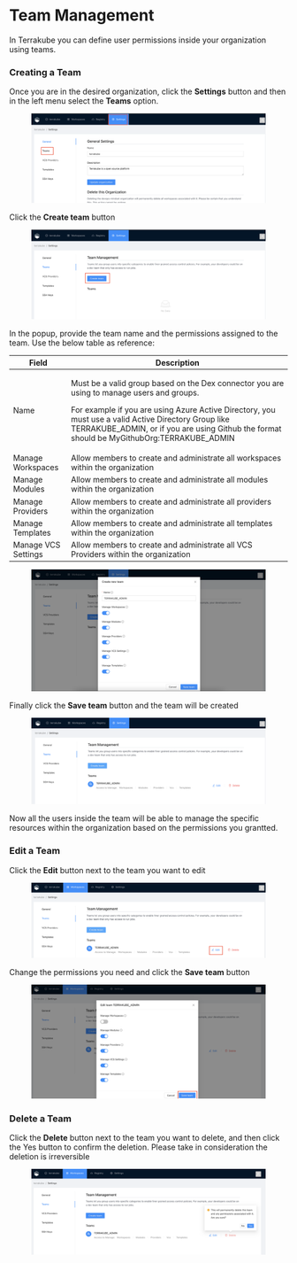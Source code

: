 # Team Management

In Terrakube you can define user permissions inside your organization using teams.&#x20;

### Creating a Team

Once you are in the desired organization, click the **Settings** button and then in the left menu select the **Teams** option.&#x20;

<figure><img src="../../../.gitbook/assets/image (39) (2).png" alt=""><figcaption></figcaption></figure>

Click the **Create team** button

<figure><img src="../../../.gitbook/assets/image (46).png" alt=""><figcaption></figcaption></figure>

In the popup, provide the team name and the permissions assigned to the team. Use the below table as reference:

| Field               | Description                                                                                                                                                                                                                                                                                                 |
| ------------------- | ----------------------------------------------------------------------------------------------------------------------------------------------------------------------------------------------------------------------------------------------------------------------------------------------------------- |
| Name                | <p>Must be a valid group based on the Dex connector you are using to manage users and groups.</p><p>For example if you are using Azure Active Directory, you must use a valid Active Directory Group like TERRAKUBE_ADMIN, or if you are using Github the format should be MyGithubOrg:TERRAKUBE_ADMIN </p> |
| Manage Workspaces   | Allow members to create and administrate all workspaces within the organization                                                                                                                                                                                                                             |
| Manage Modules      | Allow members to create and administrate all modules within the organization                                                                                                                                                                                                                                |
| Manage Providers    | Allow members to create and administrate all providers within the organization                                                                                                                                                                                                                              |
| Manage Templates    | Allow members to create and administrate all templates within the organization                                                                                                                                                                                                                              |
| Manage VCS Settings | Allow members to create and administrate all VCS Providers within the organization                                                                                                                                                                                                                          |

<figure><img src="../../../.gitbook/assets/image (49).png" alt=""><figcaption></figcaption></figure>

Finally click the **Save team** button and the team will be created

<figure><img src="../../../.gitbook/assets/image (52).png" alt=""><figcaption></figcaption></figure>

Now all the users inside the team will be able to manage the specific resources within the organization based on the permissions you grantted.

### Edit a Team

Click the **Edit** button next to the team you want to edit

<figure><img src="../../../.gitbook/assets/image (53).png" alt=""><figcaption></figcaption></figure>

Change the permissions you need and click the **Save team** button

<figure><img src="../../../.gitbook/assets/image (39).png" alt=""><figcaption></figcaption></figure>

### Delete a Team

Click the **Delete** button next to the team you want to delete, and then click the Yes button to confirm the deletion. Please take in consideration the deletion is irreversible

<figure><img src="../../../.gitbook/assets/image (41).png" alt=""><figcaption></figcaption></figure>
